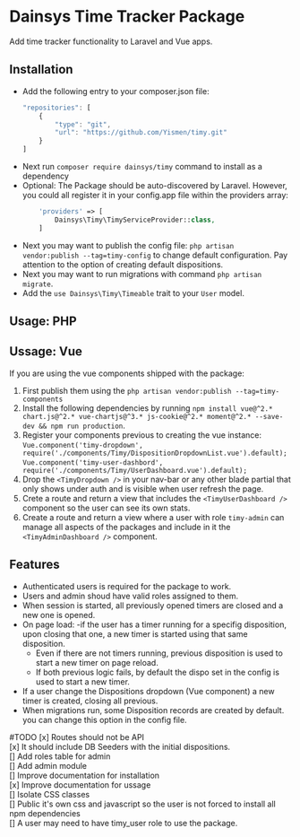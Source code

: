 # Dainsys Time Tracker Package
Add time tracker functionality to Laravel and Vue apps.

## Installation
- Add the following entry to your composer.json file:
    ```js
    "repositories": [
        {
            "type": "git",
            "url": "https://github.com/Yismen/timy.git"
        }
    ]
    ```
- Next run `composer require dainsys/timy` command to install as a dependency
- Optional: The Package should be auto-discovered by Laravel. However, you could all register it in your config.app file within the providers array:
    ```php
        'providers' => [
            Dainsys\Timy\TimyServiceProvider::class,
        ]
    ```
- Next you may want to publish the config file: `php artisan vendor:publish --tag=timy-config` to change default configuration. Pay attention to the option of creating default dispositions. 
- Next you may want to run migrations with command `php artisan migrate`. 
- Add the `use Dainsys\Timy\Timeable` trait to your `User` model. 

## Usage: PHP

## Ussage: Vue
If you are using the vue components shipped with the package: 
1. First publish them using the `php artisan vendor:publish --tag=timy-components`   
2. Install the following dependencies by running `npm install vue@^2.* chart.js@^2.* vue-chartjs@^3.* js-cookie@^2.* moment@^2.* --save-dev && npm run production`.  
3. Register your components previous to creating the vue instance:  
`Vue.component('timy-dropdown', require('./components/Timy/DispositionDropdownList.vue').default);`     
`Vue.component('timy-user-dashbord', require('./components/Timy/UserDashboard.vue').default);`  
4. Drop the `<TimyDropdown />` in your nav-bar or any other blade partial that only shows under auth and is visible when user refresh the page.  
5. Crete a route and return a view that includes the `<TimyUserDashboard />` component so the user can see its own stats.  
6. Create a route and return a view where a user with role `timy-admin` can manage all aspects of the packages and include in it the `<TimyAdminDashboard />` component.  

## Features
- Authenticated users is required for the package to work. 
- Users and admin shoud have valid roles assigned to them. 
- When session is started, all previously opened timers are closed and a new one is opened.
- On page load:
    -if the user has a timer running for a specifig disposition, upon closing that one, a new timer is started using that same disposition. 
    - Even if there are not timers running, previous disposition is used to start a new timer on page reload.
    - If both previous logic fails, by default the dispo set in the config is used to start a new timer.
- If a user change the Dispositions dropdown (Vue component) a new timer is created, closing all previous.
- When migrations run, some Disposition records are created by default. you can change this option in the config file.

#TODO
[x] Routes should not be API  
[x] It should include DB Seeders with the initial dispositions.  
[] Add roles table for admin  
[] Add admin module  
[] Improve documentation for installation  
[x] Improve documentation for ussage  
[] Isolate CSS classes  
[] Public it's own css and javascript so the user is not forced to install all npm dependencies  
[] A user may need to have timy_user role to use the package.  